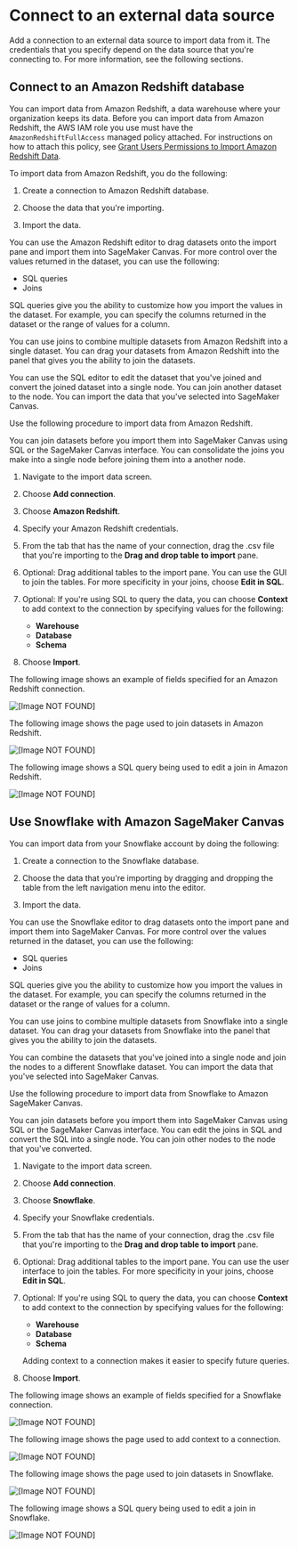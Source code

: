 # Connect to an external data source<a name="canvas-connecting-external"></a>

Add a connection to an external data source to import data from it\. The credentials that you specify depend on the data source that you're connecting to\. For more information, see the following sections\.

## Connect to an Amazon Redshift database<a name="canvas-connecting-redshift"></a>

You can import data from Amazon Redshift, a data warehouse where your organization keeps its data\. Before you can import data from Amazon Redshift, the AWS IAM role you use must have the `AmazonRedshiftFullAccess` managed policy attached\. For instructions on how to attach this policy, see [Grant Users Permissions to Import Amazon Redshift Data](canvas-redshift-permissions.md)\. 

To import data from Amazon Redshift, you do the following:

1. Create a connection to Amazon Redshift database\.

1. Choose the data that you're importing\.

1. Import the data\.

You can use the Amazon Redshift editor to drag datasets onto the import pane and import them into SageMaker Canvas\. For more control over the values returned in the dataset, you can use the following:
+ SQL queries
+ Joins

SQL queries give you the ability to customize how you import the values in the dataset\. For example, you can specify the columns returned in the dataset or the range of values for a column\.

You can use joins to combine multiple datasets from Amazon Redshift into a single dataset\. You can drag your datasets from Amazon Redshift into the panel that gives you the ability to join the datasets\.

You can use the SQL editor to edit the dataset that you've joined and convert the joined dataset into a single node\. You can join another dataset to the node\. You can import the data that you've selected into SageMaker Canvas\.

Use the following procedure to import data from Amazon Redshift\.

You can join datasets before you import them into SageMaker Canvas using SQL or the SageMaker Canvas interface\. You can consolidate the joins you make into a single node before joining them into a another node\.

1. Navigate to the import data screen\.

1. Choose **Add connection**\.

1. Choose **Amazon Redshift**\.

1. Specify your Amazon Redshift credentials\.

1. From the tab that has the name of your connection, drag the \.csv file that you're importing to the **Drag and drop table to import** pane\.

1. Optional: Drag additional tables to the import pane\. You can use the GUI to join the tables\. For more specificity in your joins, choose **Edit in SQL**\.

1. Optional: If you're using SQL to query the data, you can choose **Context** to add context to the connection by specifying values for the following:
   + **Warehouse**
   + **Database**
   + **Schema**

1. Choose **Import**\.

The following image shows an example of fields specified for an Amazon Redshift connection\.

![\[Image NOT FOUND\]](http://docs.aws.amazon.com/sagemaker/latest/dg/images/studio/canvas/canvas-redshift-add-connection.png)

The following image shows the page used to join datasets in Amazon Redshift\.

![\[Image NOT FOUND\]](http://docs.aws.amazon.com/sagemaker/latest/dg/images/studio/canvas/canvas-redshift-join.png)

The following image shows a SQL query being used to edit a join in Amazon Redshift\.

![\[Image NOT FOUND\]](http://docs.aws.amazon.com/sagemaker/latest/dg/images/studio/canvas/canvas-redshift-edit-sql.png)

## Use Snowflake with Amazon SageMaker Canvas<a name="canvas-using-snowflake"></a>

You can import data from your Snowflake account by doing the following:

1. Create a connection to the Snowflake database\.

1. Choose the data that you're importing by dragging and dropping the table from the left navigation menu into the editor\.

1. Import the data\.

You can use the Snowflake editor to drag datasets onto the import pane and import them into SageMaker Canvas\. For more control over the values returned in the dataset, you can use the following:
+ SQL queries
+ Joins

SQL queries give you the ability to customize how you import the values in the dataset\. For example, you can specify the columns returned in the dataset or the range of values for a column\.

You can use joins to combine multiple datasets from Snowflake into a single dataset\. You can drag your datasets from Snowflake into the panel that gives you the ability to join the datasets\.

You can combine the datasets that you've joined into a single node and join the nodes to a different Snowflake dataset\. You can import the data that you've selected into SageMaker Canvas\.

Use the following procedure to import data from Snowflake to Amazon SageMaker Canvas\.

You can join datasets before you import them into SageMaker Canvas using SQL or the SageMaker Canvas interface\. You can edit the joins in SQL and convert the SQL into a single node\. You can join other nodes to the node that you've converted\.

1. Navigate to the import data screen\.

1. Choose **Add connection**\.

1. Choose **Snowflake**\.

1. Specify your Snowflake credentials\.

1. From the tab that has the name of your connection, drag the \.csv file that you're importing to the **Drag and drop table to import** pane\.

1. Optional: Drag additional tables to the import pane\. You can use the user interface to join the tables\. For more specificity in your joins, choose **Edit in SQL**\.

1. Optional: If you're using SQL to query the data, you can choose **Context** to add context to the connection by specifying values for the following:
   + **Warehouse**
   + **Database**
   + **Schema**

   Adding context to a connection makes it easier to specify future queries\.

1. Choose **Import**\.

The following image shows an example of fields specified for a Snowflake connection\.

![\[Image NOT FOUND\]](http://docs.aws.amazon.com/sagemaker/latest/dg/images/studio/canvas/canvas-snowflake-connection.png)

The following image shows the page used to add context to a connection\.

![\[Image NOT FOUND\]](http://docs.aws.amazon.com/sagemaker/latest/dg/images/studio/canvas/canvas-connection-context.png)

The following image shows the page used to join datasets in Snowflake\.

![\[Image NOT FOUND\]](http://docs.aws.amazon.com/sagemaker/latest/dg/images/studio/canvas/canvas-snowflake-join.png)

The following image shows a SQL query being used to edit a join in Snowflake\.

![\[Image NOT FOUND\]](http://docs.aws.amazon.com/sagemaker/latest/dg/images/studio/canvas/canvas-snowflake-edit-sql.png)